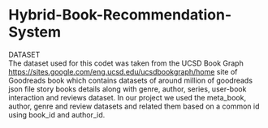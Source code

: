 # Hybrid-Book-Recommendation-System
DATASET \
The dataset used for this codet was taken from the UCSD Book Graph
https://sites.google.com/eng.ucsd.edu/ucsdbookgraph/home site of Goodreads book which
contains datasets of around million of goodreads json file story books details along with genre,
author, series, user-book interaction and reviews dataset. In our project we used the meta_book,
author, genre and review datasets and related them based on a common id using book_id and
author_id.

